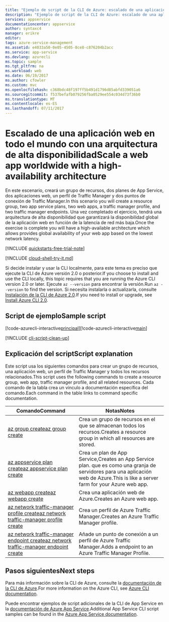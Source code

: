 ```yaml
---
title: "Ejemplo de script de la CLI de Azure: escalado de una aplicación web en todo el mundo con una arquitectura de alta disponibilidad | Microsoft Docs"
description: "Ejemplo de script de la CLI de Azure: escalado de una aplicación web en todo el mundo con una arquitectura de alta disponibilidad"
services: appservice
documentationcenter: appservice
author: syntaxc4
manager: erikre
editor: 
tags: azure-service-management
ms.assetid: e4033a50-0e05-4505-8ce8-c876204b2acc
ms.service: app-service
ms.devlang: azurecli
ms.topic: sample
ms.tgt_pltfrm: na
ms.workload: web
ms.date: 06/19/2017
ms.author: cfowler
ms.custom: mvc
ms.openlocfilehash: c368bdc48f197ff5b491d1796d85abfd339051a6
ms.sourcegitcommit: f537befafb079256fba0529ee554c034d73f36b0
ms.translationtype: MT
ms.contentlocale: es-ES
ms.lasthandoff: 07/11/2017
---
```

# <a name="scale-a-web-app-worldwide-with-a-high-availability-architecture"></a><span data-ttu-id="e1d22-103">Escalado de una aplicación web en todo el mundo con una arquitectura de alta disponibilidad</span><span class="sxs-lookup"><span data-stu-id="e1d22-103">Scale a web app worldwide with a high-availability architecture</span></span>

<span data-ttu-id="e1d22-104">En este escenario, creará un grupo de recursos, dos planes de App Service, dos aplicaciones web, un perfil de Traffic Manager y dos puntos de conexión de Traffic Manager.</span><span class="sxs-lookup"><span data-stu-id="e1d22-104">In this scenario you will create a resource group, two app service plans, two web apps, a traffic manager profile, and two traffic manager endpoints.</span></span> <span data-ttu-id="e1d22-105">Una vez completado el ejercicio, tendrá una arquitectura de alta disponibilidad que garantizará la disponibilidad global de la aplicación web en función de la latencia de red más baja.</span><span class="sxs-lookup"><span data-stu-id="e1d22-105">Once the exercise is complete you will have a high-available architecture which allows provides global availability of your web app based on the lowest network latency.</span></span>

[!INCLUDE [quickstarts-free-trial-note](../../../includes/quickstarts-free-trial-note.md)]

[!INCLUDE [cloud-shell-try-it.md](../../../includes/cloud-shell-try-it.md)]

<span data-ttu-id="e1d22-106">Si decide instalar y usar la CLI localmente, para este tema es preciso que ejecute la CLI de Azure versión 2.0 o posterior.</span><span class="sxs-lookup"><span data-stu-id="e1d22-106">If you choose to install and use the CLI locally, this topic requires that you are running the Azure CLI version 2.0 or later.</span></span> <span data-ttu-id="e1d22-107">Ejecute `az --version` para encontrar la versión.</span><span class="sxs-lookup"><span data-stu-id="e1d22-107">Run `az --version` to find the version.</span></span> <span data-ttu-id="e1d22-108">Si necesita instalarla o actualizarla, consulte [Instalación de la CLI de Azure 2.0]( /cli/azure/install-azure-cli).</span><span class="sxs-lookup"><span data-stu-id="e1d22-108">If you need to install or upgrade, see [Install Azure CLI 2.0]( /cli/azure/install-azure-cli).</span></span> 


## <a name="sample-script"></a><span data-ttu-id="e1d22-109">Script de ejemplo</span><span class="sxs-lookup"><span data-stu-id="e1d22-109">Sample script</span></span>

<span data-ttu-id="e1d22-110">[!code-azurecli-interactive[principal](../../../cli_scripts/app-service/scale-geographic/scale-geographic.sh "Escalado geográfico")]</span><span class="sxs-lookup"><span data-stu-id="e1d22-110">[!code-azurecli-interactive[main](../../../cli_scripts/app-service/scale-geographic/scale-geographic.sh "Geographic Scale")]</span></span>

[!INCLUDE [cli-script-clean-up](../../../includes/cli-script-clean-up.md)]

## <a name="script-explanation"></a><span data-ttu-id="e1d22-111">Explicación del script</span><span class="sxs-lookup"><span data-stu-id="e1d22-111">Script explanation</span></span>

<span data-ttu-id="e1d22-112">Este script usa los siguientes comandos para crear un grupo de recursos, una aplicación web, un perfil de Traffic Manager y todos los recursos relacionados.</span><span class="sxs-lookup"><span data-stu-id="e1d22-112">This script uses the following commands to create a resource group, web app, traffic manager profile, and all related resources.</span></span> <span data-ttu-id="e1d22-113">Cada comando de la tabla crea un vínculo a documentación específica del comando.</span><span class="sxs-lookup"><span data-stu-id="e1d22-113">Each command in the table links to command specific documentation.</span></span>

| <span data-ttu-id="e1d22-114">Comando</span><span class="sxs-lookup"><span data-stu-id="e1d22-114">Command</span></span> | <span data-ttu-id="e1d22-115">Notas</span><span class="sxs-lookup"><span data-stu-id="e1d22-115">Notes</span></span> |
|---|---|
| [<span data-ttu-id="e1d22-116">az group create</span><span class="sxs-lookup"><span data-stu-id="e1d22-116">az group create</span></span>](https://docs.microsoft.com/cli/azure/group#create) | <span data-ttu-id="e1d22-117">Crea un grupo de recursos en el que se almacenan todos los recursos.</span><span class="sxs-lookup"><span data-stu-id="e1d22-117">Creates a resource group in which all resources are stored.</span></span> |
| [<span data-ttu-id="e1d22-118">az appservice plan create</span><span class="sxs-lookup"><span data-stu-id="e1d22-118">az appservice plan create</span></span>](https://docs.microsoft.com/cli/azure/appservice/plan#create) | <span data-ttu-id="e1d22-119">Crea un plan de App Service,</span><span class="sxs-lookup"><span data-stu-id="e1d22-119">Creates an App Service plan.</span></span> <span data-ttu-id="e1d22-120">que es como una granja de servidores para una aplicación web de Azure.</span><span class="sxs-lookup"><span data-stu-id="e1d22-120">This is like a server farm for your Azure web app.</span></span> |
| [<span data-ttu-id="e1d22-121">az webapp create</span><span class="sxs-lookup"><span data-stu-id="e1d22-121">az webapp create</span></span>](https://docs.microsoft.com/cli/azure/webapp#create) | <span data-ttu-id="e1d22-122">Crea una aplicación web de Azure.</span><span class="sxs-lookup"><span data-stu-id="e1d22-122">Creates an Azure web app.</span></span> |
| [<span data-ttu-id="e1d22-123">az network traffic-manager profile create</span><span class="sxs-lookup"><span data-stu-id="e1d22-123">az network traffic-manager profile create</span></span>](https://docs.microsoft.com/cli/azure/network/traffic-manager/profile#create) | <span data-ttu-id="e1d22-124">Crea un perfil de Azure Traffic Manager.</span><span class="sxs-lookup"><span data-stu-id="e1d22-124">Creates an Azure Traffic Manager profile.</span></span> |
| [<span data-ttu-id="e1d22-125">az network traffic-manager endpoint create</span><span class="sxs-lookup"><span data-stu-id="e1d22-125">az network traffic-manager endpoint create</span></span>](https://docs.microsoft.com/cli/azure/network/traffic-manager/endpoint#create) | <span data-ttu-id="e1d22-126">Añade un punto de conexión a un perfil de Azure Traffic Manager.</span><span class="sxs-lookup"><span data-stu-id="e1d22-126">Adds a endpoint to an Azure Traffic Manager Profile.</span></span> |

## <a name="next-steps"></a><span data-ttu-id="e1d22-127">Pasos siguientes</span><span class="sxs-lookup"><span data-stu-id="e1d22-127">Next steps</span></span>

<span data-ttu-id="e1d22-128">Para más información sobre la CLI de Azure, consulte la [documentación de la CLI de Azure](https://docs.microsoft.com/cli/azure/overview).</span><span class="sxs-lookup"><span data-stu-id="e1d22-128">For more information on the Azure CLI, see [Azure CLI documentation](https://docs.microsoft.com/cli/azure/overview).</span></span>

<span data-ttu-id="e1d22-129">Puede encontrar ejemplos de script adicionales de la CLI de App Service en la [documentación de Azure App Service](../app-service-cli-samples.md).</span><span class="sxs-lookup"><span data-stu-id="e1d22-129">Additional App Service CLI script samples can be found in the [Azure App Service documentation](../app-service-cli-samples.md).</span></span>
